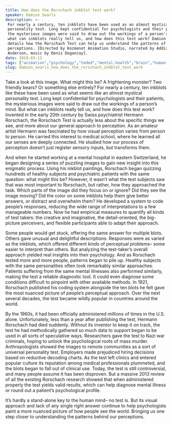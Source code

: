 ```yaml
---
title: How does the Rorschach inkblot test work?
speaker: Damion Searls
description: >-
 For nearly a century, ten inkblots have been used as an almost mystical
 personality test. Long kept confidential for psychologists and their patients,
 the mysterious images were said to draw out the workings of a person's mind. But
 what can inkblots really tell us, and how does this test work? Damion Searls
 details how the Rorschach Test can help us understand the patterns of our
 perceptions. [Directed by Kozmonot Animation Studio, narrated by Addison
 Anderson, music by Deniz Dogancay].
date: 2019-03-11
tags: ["animation","psychology","teded","mental-health","brain","human-body","physiology"]
slug: damion_searls_how_does_the_rorschach_inkblot_test_work
---
```


Take a look at this image. What might this be? A frightening monster? Two friendly bears?
Or something else entirely? For nearly a century, ten inkblots like these have been used
as what seems like an almost mystical personality test. Long kept confidential for
psychologists and their patients, the mysterious images were said to draw out the
workings of a person’s mind. But what can inkblots really tell us, and how does this test
work? Invented in the early 20th century by Swiss psychiatrist Hermann Rorschach, the
Rorschach Test is actually less about the specific things we see, and more about our
general approach to perception. As an amateur artist Hermann was fascinated by how visual
 perception varies from person to person. He carried this interest to medical school,
where he learned all our senses are deeply connected. He studied how our process of
perception doesn’t just register sensory inputs, but transforms them.

And when he started working at a mental hospital in eastern Switzerland, he began
designing a series of puzzling images to gain new insight into this enigmatic
process. Using his inkblot paintings, Rorschach began quizzing hundreds of healthy
subjects and psychiatric patients with the same question: what might this be? However, it
wasn’t what the test subjects saw that was most important to Rorschach, but rather, how
they approached the task. Which parts of the image did they focus on or ignore? Did they
see the image moving? Did the color on some inkblots help them give better answers, or
distract and overwhelm them? He developed a system to code people’s responses, reducing
the wide range of interpretations to a few manageable numbers. Now he had empirical
measures to quantify all kinds of test takers: the creative and imaginative, the
detail-oriented, the big-picture perceivers, and flexible participants able to adapt
their approach.

Some people would get stuck, offering the same answer for multiple blots. Others gave
unusual and delightful descriptions. Responses were as varied as the inkblots, which
offered different kinds of perceptual problems– some easier to interpret than others. But
analyzing the test-taker’s overall approach yielded real insights into their psychology.
And as Rorschach tested more and more people, patterns began to pile up. Healthy subjects
with the same personalities often took remarkably similar approaches. Patients suffering
from the same mental illnesses also performed similarly, making the test a reliable 
diagnostic tool. It could even diagnose some conditions difficult to pinpoint with other 
available methods. In 1921, Rorschach published his coding system alongside the ten blots
he felt gave the most nuanced picture of people’s perceptual approach. Over the next
several decades, the test became wildly popular in countries around the
world.

By the 1960s, it had been officially administered millions of times in the U.S. alone.
Unfortunately, less than a year after publishing the test, Hermann Rorschach had died
suddenly. Without its inventor to keep it on track, the test he had methodically gathered 
so much data to support began to be used in all sorts of speculative ways. Researchers
gave the test to Nazi war criminals, hoping to unlock the psychological roots of mass
murder. Anthropologists showed the images to remote communities as a sort of universal
personality test. Employers made prejudiced hiring decisions based on reductive decoding
charts. As the test left clinics and entered popular culture its reputation among medical
 professionals plummeted, and the blots began to fall out of clinical use. Today, the test
is still controversial, and many people assume it has been disproven. But a massive 2013
review of all the existing Rorschach research showed that when administered properly the
test yields valid results, which can help diagnose mental illness or round out a patient’s
 psychological profile.

It’s hardly a stand-alone key to the human mind– no test is. But its visual approach and
lack of any single right answer continue to help psychologists paint a more nuanced
picture of how people see the world. Bringing us one step closer to understanding the
patterns behind our perceptions.

<!--
ad_duration=0
event="TED-Ed"
external_start_time=0
intro_duration=0
is_subtitle_required="False"
is_talk_featured="False"
language="en"
language_swap="False"
native_language="en"
number_of_related_talks=6
number_of_speakers=1
number_of_subtitled_videos=0
number_of_tags=7
number_of_talk_download_languages=23
number_of_talk_more_resources=0
number_of_talk_recommendations=0
number_of_talks_take_actions=0
post_ad_duration=0
published_timestamp="2019-03-05 18:59:06"
recording_date="2019-03-11"
speaker_is_published=0
speaker_name="Damion Searls"
talk_name="How does the Rorschach inkblot test work?"
talks_tags=["animation","psychology","teded","mental-health","brain","human-body","physiology"]
url_photo_talk="https://s3.amazonaws.com/talkstar-photos/uploads/d9fca523-f7e3-4d59-a8a0-a48e91201d69/rorschach_textless.jpg"
url_webpage="https://www.ted.com/talks/damion_searls_how_does_the_rorschach_inkblot_test_work"
video_type_name="TED-Ed Original"
-->